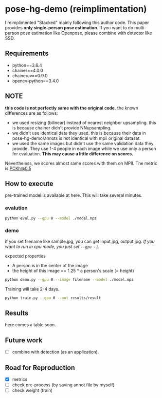 pose-hg-demo (reimplimentation)
=====

I reimplimented "Stacked" mainly following this author code.
This paper provides **only single-person pose estimation**. If you want to do multi-person pose estimation like Openpose, please combine with detector like SSD.

## Requirements
- python==3.6.4
- chainer==4.0.0
- chainercv==0.9.0
- opencv-python==3.4.0

## NOTE
**this code is not perfectly same with the original code.**
the known differences are as follows:
- we used resizing (bilinear) instead of nearest neighbor upsampling. this is because chainer didn't provide NNupsampling.
- we didn't use identical data they used. this is because their data in pose-hg-demo/annots is not identical with mpii original dataset.
- we used the same images but didn't use the same validation data they provide. They use 1-4 people in each image while we use only a person for evaluation. **This may cause a little difference on scores**.

Nevertheless, we scores almost same scores with them on MPII.
The metric is PCKh@0.5

## How to execute
pre-trained model is available at here. This will take several minutes.

### evalution
```bash
python eval.py --gpu 0 --model ./model.npz
```

### demo
if you set filename like sample.jpg, you can get input.jpg, output.jpg. *If you want to run in cpu mode, you just set `--gpu -1`*.

expected properties
- A person is in the center of the image
- the height of this image == 1.25 * a person's scale (= height)

```bash
python demo.py --gpu 0 --image filename --model ./model.npz
```

Training will take 2-4 days.
```bash
python train.py --gpu 0 --out results/result
```

## Results
here comes a table soon.

## Future work
- [ ] combine with detection (as an application).

## Road for Reproduction
- [x] metrics
- [ ] check pre-process (by saving annot file by myself)
- [ ] check weight (train)

